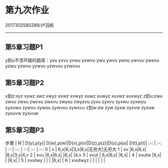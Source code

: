 ﻿# 第九次作业
2017302580289/卢羽帆

------
## 第5章习题P1
y到u不含环路的路径：yxu yxvu yxwu yxwvu ywu ywvu ywxu ywvxu ywxvu yzwu yzwvu yzwxu yzwvxu yzwxvu
## 第5章习题P2
x到z:xyz xywz xwz xwyz xvwz xvwyz xuwz xuwyz xuvwz xuvwyz 
z到u:zwu zwvu zwxu zwvxu zwxvu zwyxu zwyxvu zyxu zyxvu zyxwu zyxwyu zyxvwu zywvu zywxu zywvxu zywxvu
z到w:zw zyw zyxw zyxvw zyxuw zyxuvw zyxvuw

## 第5章习题P3
步骤 | N'| D(y),p(y)| D(w),p(w)|D(v),p(v)|D(z),p(z)|D(u),p(u)| D(t),p(t)| 
:-: | :-: | :-:| :-: | :-:| :-: | :-:
0 | x | 6,x|6,x|3,x|8,x|无穷大|无穷大
1 | xv |6,x|6,x| |8,x|3,v|4,v
2 | xvu |6,x|6,x| |8,x| |4,v
3 | xvut | 6,x|6,x| |8,x| |
4 | xvutw |6,x| | |8,x| |
5 | xvutwy | | | |8,x| |
6 | xvutwyz | | | | | |








